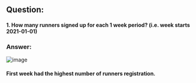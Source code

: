 ## Question: 
#### 1. How many runners signed up for each 1 week period? (i.e. week starts 2021-01-01)


### Answer:

![image](https://user-images.githubusercontent.com/35657846/194896582-5a1b49b9-4397-4019-a4e9-94cb5e292bc9.png)

#### First week had the highest number of runners registration.
